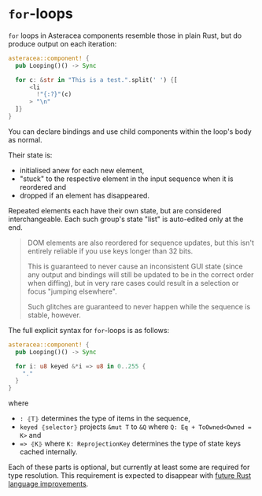# `for`-loops

`for` loops in Asteracea components resemble those in plain Rust, but do produce output on each iteration:

```rust asteracea=Looping
asteracea::component! {
  pub Looping()() -> Sync

  for c: &str in "This is a test.".split(' ') {[
      <li
        !"{:?}"(c)
      > "\n"
  ]}
}
```

You can declare bindings and use child components within the loop's body as normal.

Their state is:

- initialised anew for each new element,
- "stuck" to the respective element in the input sequence when it is reordered and
- dropped if an element has disappeared.

Repeated elements each have their own state, but are considered interchangeable.
Each such group's state "list" is auto-edited only at the end.

> DOM elements are also reordered for sequence updates, but this isn't entirely reliable if you use keys longer than 32 bits.
>
> This is guaranteed to never cause an inconsistent GUI state (since any output and bindings will still be updated to be in the correct order when diffing), but in very rare cases could result in a selection or focus "jumping elsewhere".
>
> Such glitches are guaranteed to never happen while the sequence is stable, however.

The full explicit syntax for `for`-loops is as follows:

```rust asteracea=Looping
asteracea::component! {
  pub Looping()() -> Sync

  for i: u8 keyed &*i => u8 in 0..255 {
    "."
  }
}
```

where

- `: ⦃T⦄` determines the type of items in the sequence,
- `keyed ⦃selector⦄` projects `&mut T` to `&Q` where `Q: Eq + ToOwned<Owned = K>` and
- `=> ⦃K⦄` where `K: ReprojectionKey` determines the type of state keys cached internally.

Each of these parts is optional, but currently at least some are required for type resolution. This requirement is expected to disappear with [future Rust language improvements](https://github.com/rust-lang/rust/issues/63063).
